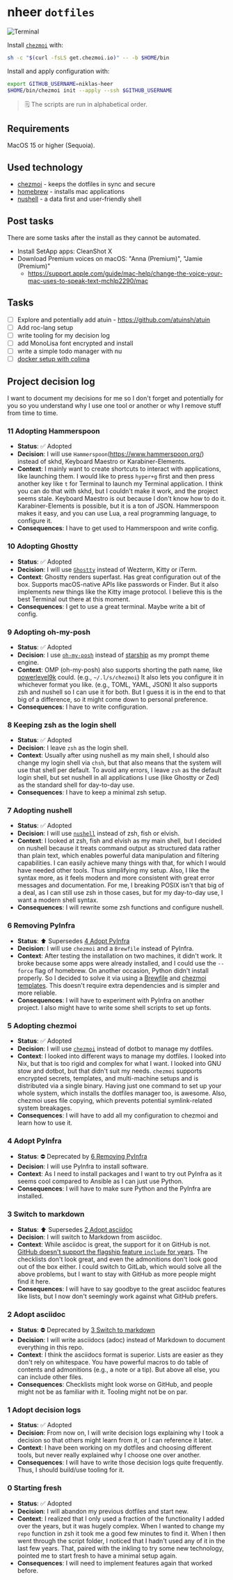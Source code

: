 # nheer `dotfiles`

![Terminal](https://raw.github.com/niklas-heer/dotfiles/main/.github/img/2025-02-13_terminal.png "Ghostty & Nushell")

Install [`chezmoi`](https://www.chezmoi.io/) with:
```bash
sh -c "$(curl -fsLS get.chezmoi.io)" -- -b $HOME/bin
```

Install and apply configuration with:
```bash
export GITHUB_USERNAME=niklas-heer
$HOME/bin/chezmoi init --apply --ssh $GITHUB_USERNAME
```

> 🗒️ The scripts are run in alphabetical order.

## Requirements
MacOS 15 or higher (Sequoia).

## Used technology
* [chezmoi](https://www.chezmoi.io/) - keeps the dotfiles in sync and secure
* [homebrew](https://brew.sh) - installs mac applications
* [nushell](https://www.nushell.sh/) - a data first and user-friendly shell

## Post tasks
There are some tasks after the install as they cannot be automated.

- Install SetApp apps: CleanShot X
- Download Premium voices on macOS: "Anna (Premium)", "Jamie (Premium)"
  - https://support.apple.com/guide/mac-help/change-the-voice-your-mac-uses-to-speak-text-mchlp2290/mac

## Tasks

- [ ] Explore and potentially add atuin - https://github.com/atuinsh/atuin
- [ ] Add roc-lang setup
- [ ] write tooling for my decision log
- [ ] add MonoLisa font encrypted and install
- [ ] write a simple todo manager with nu
- [ ] [docker setup with colima](https://medium.com/@guillem.riera/the-most-performant-docker-setup-on-macos-apple-silicon-m1-m2-m3-for-x64-amd64-compatibility-da5100e2557d)

## Project decision log
I want to document my decisions for me so I don't forget and potentially for you so you understand why I use one tool or another or why I remove stuff from time to time.

<!-- DECISION LOG START -->

### 11 Adopting Hammerspoon
* **Status**: ✅ Adopted
* **Decision**: I will use `Hammerspoon`(https://www.hammerspoon.org/) instead of skhd, Keyboard Maestro or Karabiner-Elements.
* **Context**: I mainly want to create shortcuts to interact with applications, like launching them. I would like to press `hyper+g` first and then press another key like `t` for Terminal to launch my Terminal application. I think you can do that with skhd, but I couldn't make it work, and the project seems stale. Keyboard Maestro is out because I don't know how to do it. Karabiner-Elements is possible, but it is a ton of JSON. Hammerspoon makes it easy, and you can use Lua, a real programming language, to configure it.
* **Consequences**: I have to get used to Hammerspoon and write config.

### 10 Adopting Ghostty
* **Status**: ✅ Adopted
* **Decision**: I will use [`Ghostty`](https://ghostty.org/) instead of Wezterm, Kitty or iTerm.
* **Context**: Ghostty renders superfast. Has great configuration out of the box. Supports macOS-native APIs like passwords or Finder. But it also implements new things like the Kitty image protocol. I believe this is the best Terminal out there at this moment.
* **Consequences**: I get to use a great terminal. Maybe write a bit of config.

### 9 Adopting oh-my-posh
* **Status**: ✅ Adopted
* **Decision**: I use [`oh-my-posh`](https://ohmyposh.dev/) instead of [starship](https://starship.rs/) as my prompt theme engine.
* **Context**: OMP (oh-my-posh) also supports shorting the path name, like [powerlevel9k](https://github.com/Powerlevel9k/powerlevel9k) could. (e.g., `~/.l/s/chezmoi`) It also lets you configure it in whichever format you like. (e.g., TOML, YAML, JSON) It also supports zsh and nushell so I can use it for both. But I guess it is in the end to that big of a difference, so it might come down to personal preference.
* **Consequences**: I have to write configuration.

### 8 Keeping zsh as the login shell
* **Status**: ✅ Adopted
* **Decision**: I leave `zsh` as the login shell.
* **Context**: Usually after using nushell as my main shell, I should also change my login shell via `chsh`, but that also means that the system will use that shell per default. To avoid any errors, I leave `zsh` as the default login shell, but set nushell in all applications I use (like Ghostty or Zed) as the standard shell for day-to-day use.
* **Consequences**: I have to keep a minimal zsh setup.

### 7 Adopting nushell
* **Status**: ✅ Adopted
* **Decision**: I will use [`nushell`](https://www.nushell.sh/) instead of zsh, fish or elvish.
* **Context**: I looked at zsh, fish and elvish as my main shell, but I decided on nushell because it treats command output as structured data rather than plain text, which enables powerful data manipulation and filtering capabilities. I can easily achieve many things with that, for which I would have needed other tools. Thus simplifying my setup. Also, I like the syntax more, as it feels modern and more consistent with great error messages and documentation. For me, I breaking POSIX isn't that big of a deal, as I can still use zsh in those cases, but for my day-to-day use, I want a modern shell syntax.
* **Consequences**: I will rewrite some zsh functions and configure nushell.

### 6 Removing PyInfra
* **Status**: ⬆️ Supersedes [4 Adopt PyInfra](#4-adopt-pyinfra)
* **Decision**: I will use `chezmoi` and a `Brewfile` instead of PyInfra.
* **Context**: After testing the installation on two machines, it didn't work. It broke because some apps were already installed, and I could use the `--force` flag of homebrew. On another occasion, Python didn't install properly. So I decided to solve it via using a [Brewfile](https://homebrew-file.readthedocs.io/en/latest/usage.html) and [chezmoi templates](https://www.chezmoi.io/user-guide/advanced/install-packages-declaratively/). This doesn't require extra dependencies and is simpler and more reliable.
* **Consequences**: I will have to experiment with PyInfra on another project. I also might have to write some shell scripts to set up fonts.

### 5 Adopting chezmoi
* **Status**: ✅ Adopted
* **Decision**: I will use [`chezmoi`](https://www.chezmoi.io/) instead of dotbot to manage my dotfiles.
* **Context**: I looked into different ways to manage my dotfiles. I looked into Nix, but that is too rigid and complex for what I want. I looked into GNU stow and dotbot, but that didn't suit my needs. `chezmoi` supports encrypted secrets, templates, and multi-machine setups and is distributed via a single binary. Having just one command to set up your whole system, which installs the dotfiles manager too, is awesome. Also, chezmoi uses file copying, which prevents potential symlink-related system breakages.
* **Consequences**: I will have to add all my configuration to chezmoi and learn how to use it.

### 4 Adopt PyInfra
* **Status**: ⛔ Deprecated by [6 Removing PyInfra](#6-removing-pyinfra)
* **Decision**: I will use PyInfra to install software.
* **Context**: As I need to install packages and I want to try out PyInfra as it seems cool compared to Ansible as I can just use Python.
* **Consequences**: I will have to make sure Python and the PyInfra are installed.

### 3 Switch to markdown
* **Status**: ⬆️ Supersedes [2 Adopt asciidoc](#2-adopt-asciidoc)
* **Decision**: I will switch to Markdown from asciidoc.
* **Context**: While asciidoc is great, the support for it on GitHub is not. [GitHub doesn't support the flagship feature `include` for years](https://github.com/github/markup/issues/1095). The checklists don't look great, and even the admonitions don't look good out of the box either. I could switch to GitLab, which would solve all the above problems, but I want to stay with GitHub as more people might find it here.
* **Consequences**: I will have to say goodbye to the great asciidoc features like lists, but I now don't seemingly work against what GitHub prefers.

### 2 Adopt asciidoc
* **Status**: ⛔ Deprecated by [3 Switch to markdown](#3-switch-to-markdown)
* **Decision**: I will write asciidocs (adoc) instead of Markdown to document everything in this repo.
* **Context**: I think the asciidocs format is superior. Lists are easier as they don't rely on whitespace. You have powerful macros to do table of contents and admonitions (e.g., a note or a tip). But above all else, you can include other files.
* **Consequences**: Checklists might look worse on GitHub, and people might not be as familiar with it. Tooling might not be on par.

### 1 Adopt decision logs
* **Status**: ✅ Adopted
* **Decision**: From now on, I will write decision logs explaining why I took a decision so that others might learn from it, or I can reference it later.
* **Context**: I have been working on my dotfiles and choosing different tools, but never really explained why I choose one over another.
* **Consequences**: I will have to write those decision logs quite frequently. Thus, I should build/use tooling for it.

### 0 Starting fresh
* **Status**: ✅ Adopted
* **Decision**: I will abandon my previous dotfiles and start new.
* **Context**: I realized that I only used a fraction of the functionality I added over the years, but it was hugely complex. When I wanted to change my `repo` function in zsh it took me a good few minutes to find it. When I then went through the script folder, I noticed that I hadn't used any of it in the last few years. That, paired with the inkling to try some new technology, pointed me to start fresh to have a minimal setup again.
* **Consequences**: I will need to implement features again that worked before.

<!-- DECISION LOG END -->
